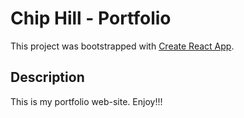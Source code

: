 # Chip Hill - Portfolio

This project was bootstrapped with [Create React App](https://github.com/facebook/create-react-app).

## Description
This is my portfolio web-site.  Enjoy!!!

